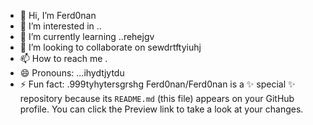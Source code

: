 - 👋 Hi, I’m Ferd0nan
- 👀 I’m interested in ..
- 🌱 I’m currently learning ..rehejgv
- 💞️ I’m looking to collaborate on sewdrtftyiuhj
- 📫 How to reach me .
- 😄 Pronouns: ...ihydtjytdu
- ⚡ Fun fact: .999tyhytersgrshg
Ferd0nan/Ferd0nan is a ✨ special ✨ repository because its `README.md` (this file) appears on your GitHub profile.
You can click the Preview link to take a look at your changes.
